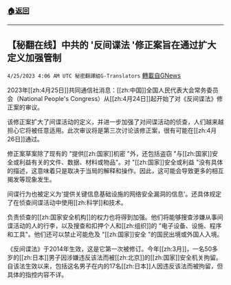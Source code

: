 ###  [:house:返回](README.md)
---


## 【秘翻在线】中共的 '反间谍法 '修正案旨在通过扩大定义加强管制
`4/25/2023 4:06 AM UTC 秘密翻譯組G-Translators` [轉載自GNews](https://gnews.org/articles/1250690)

         

2023年[[zh:4月25日]]共同通信社消息：[[zh:中国]]全国人民代表大会常务委员会（National People's Congress）从[[zh:4月24日]]起开始了对《反间谍法》修正案的审议。

该修正案扩大了间谍活动的定义，并进一步加强了对间谍活动的侦查，人们越来越担心它将被任意适用。此次审议将是第三次讨论该修正案，很有可能在[[zh:4月26日]]通过。

修正案草案除了现有的 "提供[[zh:国家]]机密 "外，还包括盗窃 "与[[zh:国家]]安全或利益有关的文件、数据、材料或物品"。对 "[[zh:国家]]安全或利益 "没有具体的描述，这意味着只是取决于当局的解释和操作。因此，这可能会导致更多的相互揭发等现象发生。

间谍行为也被定义为'提供关键信息基础设施的网络安全漏洞的信息'。还具体规定了在侦查间谍活动中使用[[zh:科学]]和技术。

负责侦查的[[zh:国家安全机构]]的权力也将得到加强。他们将能够搜查涉嫌从事间谍活动的人的行李，以及搜查和扣押个人和[[zh:组织]]的 "电子设备、设施、程序和工具"。他们还可以禁止可能危及 "[[zh:国家]]安全 "的国民出境或外国人入境。

《反间谍法》于2014年生效，这是它第一次被修订。今年[[zh:3月]]，一名50多岁的[[zh:日本]]男子因涉嫌违反该法而被[[zh:北京]]的[[zh:国家]]安全机关拘留。自该法生效以来，包括这名男子在内的17名[[zh:日本]]人因违反该法而被拘留，但具体的指控内容不详。
